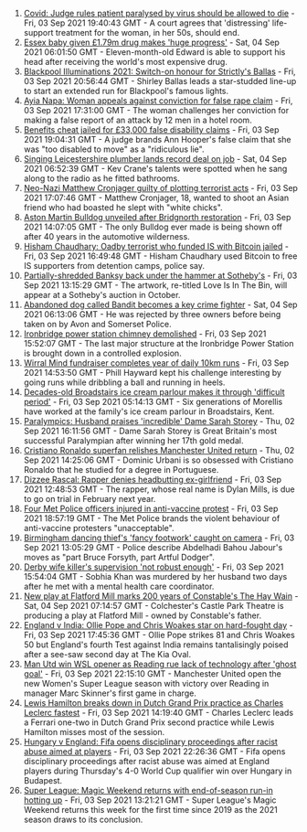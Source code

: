 1. [Covid: Judge rules patient paralysed by virus should be allowed to die](https://www.bbc.co.uk/news/uk-england-cambridgeshire-58443110?at_medium=RSS&at_campaign=KARANGA) - Fri, 03 Sep 2021 19:40:43 GMT - A court agrees that 'distressing' life-support treatment for the woman, in her 50s, should end.
2. [Essex baby given £1.79m drug makes 'huge progress'](https://www.bbc.co.uk/news/uk-england-essex-58423608?at_medium=RSS&at_campaign=KARANGA) - Sat, 04 Sep 2021 06:01:50 GMT - Eleven-month-old Edward is able to support his head after receiving the world's most expensive drug.
3. [Blackpool Illuminations 2021: Switch-on honour for Strictly's Ballas](https://www.bbc.co.uk/news/uk-england-lancashire-58440257?at_medium=RSS&at_campaign=KARANGA) - Fri, 03 Sep 2021 20:56:44 GMT - Shirley Ballas leads a star-studded line-up to start an extended run for Blackpool's famous lights.
4. [Ayia Napa: Woman appeals against conviction for false rape claim](https://www.bbc.co.uk/news/uk-england-derbyshire-58436404?at_medium=RSS&at_campaign=KARANGA) - Fri, 03 Sep 2021 17:31:00 GMT - The woman challenges her conviction for making a false report of an attack by 12 men in a hotel room.
5. [Benefits cheat jailed for £33,000 false disability claims](https://www.bbc.co.uk/news/uk-england-devon-58442067?at_medium=RSS&at_campaign=KARANGA) - Fri, 03 Sep 2021 19:04:31 GMT - A judge brands Ann Hooper's false claim that she was "too disabled to move" as a "ridiculous lie".
6. [Singing Leicestershire plumber lands record deal on job](https://www.bbc.co.uk/news/uk-england-leicestershire-58438715?at_medium=RSS&at_campaign=KARANGA) - Sat, 04 Sep 2021 06:52:39 GMT - Kev Crane's talents were spotted when he sang along to the radio as he fitted bathrooms.
7. [Neo-Nazi Matthew Cronjager guilty of plotting terrorist acts](https://www.bbc.co.uk/news/uk-england-essex-58441466?at_medium=RSS&at_campaign=KARANGA) - Fri, 03 Sep 2021 17:07:46 GMT - Matthew Cronjager, 18, wanted to shoot an Asian friend who had boasted he slept with "white chicks".
8. [Aston Martin Bulldog unveiled after Bridgnorth restoration](https://www.bbc.co.uk/news/uk-england-shropshire-58437122?at_medium=RSS&at_campaign=KARANGA) - Fri, 03 Sep 2021 14:07:05 GMT - The only Bulldog ever made is being shown off after 40 years in the automotive wilderness.
9. [Hisham Chaudhary: Oadby terrorist who funded IS with Bitcoin jailed](https://www.bbc.co.uk/news/uk-england-leicestershire-58439085?at_medium=RSS&at_campaign=KARANGA) - Fri, 03 Sep 2021 16:49:48 GMT - Hisham Chaudhary used Bitcoin to free IS supporters from detention camps, police say.
10. [Partially-shredded Banksy back under the hammer at Sotheby's](https://www.bbc.co.uk/news/uk-england-bristol-58433852?at_medium=RSS&at_campaign=KARANGA) - Fri, 03 Sep 2021 13:15:29 GMT - The artwork, re-titled Love Is In The Bin, will appear at a Sotheby's auction in October.
11. [Abandoned dog called Bandit becomes a key crime fighter](https://www.bbc.co.uk/news/uk-england-bristol-58436702?at_medium=RSS&at_campaign=KARANGA) - Sat, 04 Sep 2021 06:13:06 GMT - He was rejected by three owners before being taken on by Avon and Somerset Police.
12. [Ironbridge power station chimney demolished](https://www.bbc.co.uk/news/uk-england-shropshire-58436886?at_medium=RSS&at_campaign=KARANGA) - Fri, 03 Sep 2021 15:52:07 GMT - The last major structure at the Ironbridge Power Station is brought down in a controlled explosion.
13. [Wirral Mind fundraiser completes year of daily 10km runs](https://www.bbc.co.uk/news/uk-england-merseyside-58437608?at_medium=RSS&at_campaign=KARANGA) - Fri, 03 Sep 2021 14:53:50 GMT - Phill Hayward kept his challenge interesting by going runs while dribbling a ball and running in heels.
14. [Decades-old Broadstairs ice cream parlour makes it through 'difficult period'](https://www.bbc.co.uk/news/uk-england-kent-58423212?at_medium=RSS&at_campaign=KARANGA) - Fri, 03 Sep 2021 05:14:13 GMT - Six generations of Morellis have worked at the family's ice cream parlour in Broadstairs, Kent.
15. [Paralympics: Husband praises 'incredible' Dame Sarah Storey](https://www.bbc.co.uk/news/uk-england-manchester-58424306?at_medium=RSS&at_campaign=KARANGA) - Thu, 02 Sep 2021 16:11:56 GMT - Dame Sarah Storey is Great Britain's most successful Paralympian after winning her 17th gold medal.
16. [Cristiano Ronaldo superfan relishes Manchester United return](https://www.bbc.co.uk/news/uk-england-manchester-58424043?at_medium=RSS&at_campaign=KARANGA) - Thu, 02 Sep 2021 14:25:06 GMT - Dominic Urbani is so obsessed with Cristiano Ronaldo that he studied for a degree in Portuguese.
17. [Dizzee Rascal: Rapper denies headbutting ex-girlfriend](https://www.bbc.co.uk/news/uk-england-london-58438094?at_medium=RSS&at_campaign=KARANGA) - Fri, 03 Sep 2021 12:48:53 GMT - The rapper, whose real name is Dylan Mills, is due to go on trial in February next year.
18. [Four Met Police officers injured in anti-vaccine protest](https://www.bbc.co.uk/news/uk-england-london-58440700?at_medium=RSS&at_campaign=KARANGA) - Fri, 03 Sep 2021 18:57:19 GMT - The Met Police brands the violent behaviour of anti-vaccine protesters "unacceptable".
19. [Birmingham dancing thief's 'fancy footwork' caught on camera](https://www.bbc.co.uk/news/uk-england-birmingham-58435541?at_medium=RSS&at_campaign=KARANGA) - Fri, 03 Sep 2021 13:05:29 GMT - Police describe Abdelhadi Bahou Jabour's moves as "part Bruce Forsyth, part Artful Dodger".
20. [Derby wife killer's supervision 'not robust enough'](https://www.bbc.co.uk/news/uk-england-derbyshire-58359111?at_medium=RSS&at_campaign=KARANGA) - Fri, 03 Sep 2021 15:54:04 GMT - Sobhia Khan was murdered by her husband two days after he met with a mental health care coordinator.
21. [New play at Flatford Mill marks 200 years of Constable's The Hay Wain](https://www.bbc.co.uk/news/uk-england-essex-58335685?at_medium=RSS&at_campaign=KARANGA) - Sat, 04 Sep 2021 07:14:57 GMT - Colchester's Castle Park Theatre is producing a play at Flatford Mill - owned by Constable's father.
22. [England v India: Ollie Pope and Chris Woakes star on hard-fought day](https://www.bbc.co.uk/sport/cricket/58441416?at_medium=RSS&at_campaign=KARANGA) - Fri, 03 Sep 2021 17:45:36 GMT - Ollie Pope strikes 81 and Chris Woakes 50 but England's fourth Test against India remains tantalisingly poised after a see-saw second day at The Kia Oval.
23. [ Man Utd win WSL opener as Reading rue lack of technology after 'ghost goal'](https://www.bbc.co.uk/sport/football/58351961?at_medium=RSS&at_campaign=KARANGA) - Fri, 03 Sep 2021 22:15:10 GMT - Manchester United open the new Women's Super League season with victory over Reading in manager Marc Skinner's first game in charge.
24. [Lewis Hamilton breaks down in Dutch Grand Prix practice as Charles Leclerc fastest](https://www.bbc.co.uk/sport/formula1/58437937?at_medium=RSS&at_campaign=KARANGA) - Fri, 03 Sep 2021 14:19:40 GMT - Charles Leclerc leads a Ferrari one-two in Dutch Grand Prix second practice while Lewis Hamilton misses most of the session.
25. [Hungary v England: Fifa opens disciplinary proceedings after racist abuse aimed at players](https://www.bbc.co.uk/sport/football/58432092?at_medium=RSS&at_campaign=KARANGA) - Fri, 03 Sep 2021 22:26:36 GMT - Fifa opens disciplinary proceedings after racist abuse was aimed at England players during Thursday's 4-0 World Cup qualifier win over Hungary in Budapest.
26. [Super League: Magic Weekend returns with end-of-season run-in hotting up](https://www.bbc.co.uk/sport/rugby-league/58421780?at_medium=RSS&at_campaign=KARANGA) - Fri, 03 Sep 2021 13:21:21 GMT - Super League's Magic Weekend returns this week for the first time since 2019 as the 2021 season draws to its conclusion.
